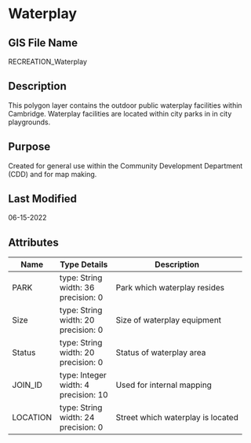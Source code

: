 # Waterplay
## GIS File Name
RECREATION_Waterplay
## Description
<DIV STYLE="text-align:Left;"><DIV><DIV><P><SPAN>This polygon layer contains the outdoor public waterplay facilities within Cambridge. Waterplay facilities are located within city parks in in city playgrounds. </SPAN></P></DIV></DIV></DIV>

## Purpose
Created for general use within the Community Development Department (CDD) and for map making.
## Last Modified
06-15-2022
## Attributes
|Name|Type Details|Description|
|----|------------|-----------|
|PARK|type: String<br/>width: 36<br/>precision: 0|Park which waterplay resides|
|Size|type: String<br/>width: 20<br/>precision: 0|Size of waterplay equipment|
|Status|type: String<br/>width: 20<br/>precision: 0|Status of waterplay area|
|JOIN_ID|type: Integer<br/>width: 4<br/>precision: 10|Used for internal mapping|
|LOCATION|type: String<br/>width: 24<br/>precision: 0|Street which waterplay is located|
